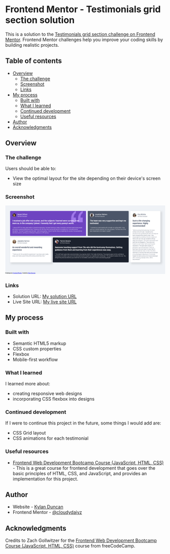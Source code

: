 # Frontend Mentor - Testimonials grid section solution

This is a solution to the [Testimonials grid section challenge on Frontend Mentor](https://www.frontendmentor.io/challenges/testimonials-grid-section-Nnw6J7Un7). Frontend Mentor challenges help you improve your coding skills by building realistic projects. 

## Table of contents

- [Overview](#overview)
  - [The challenge](#the-challenge)
  - [Screenshot](#screenshot)
  - [Links](#links)
- [My process](#my-process)
  - [Built with](#built-with)
  - [What I learned](#what-i-learned)
  - [Continued development](#continued-development)
  - [Useful resources](#useful-resources)
- [Author](#author)
- [Acknowledgments](#acknowledgments)

## Overview

### The challenge

Users should be able to:

- View the optimal layout for the site depending on their device's screen size

### Screenshot

![Testimonials grid section solution](./images/solution.png)

### Links

- Solution URL: [My solution URL](https://www.frontendmentor.io/solutions/single-price-grid-component-m0RCLOw5Y0)
- Live Site URL: [My live site URL](https://github.cloudydaiyz.com/webdev-learning-center/02-web-dev-bootcamp/testimonials-grid-section)

## My process

### Built with

- Semantic HTML5 markup
- CSS custom properties
- Flexbox
- Mobile-first workflow

### What I learned

I learned more about:
- creating responsive web designs
- incorporating CSS flexbox into designs

### Continued development

If I were to continue this project in the future, some things I would add are:
- CSS Grid layout
- CSS animations for each testimonial

### Useful resources

- [Frontend Web Development Bootcamp Course (JavaScript, HTML, CSS)](https://www.youtube.com/watch?v=zJSY8tbf_ys) - This is a great course for frontend development that goes over the basic principles of HTML, CSS, and JavaScript, and provides an implementation for this project.

## Author

- Website - [Kylan Duncan](https://www.cloudydaiyz.com)
- Frontend Mentor - [@cloudydaiyz](https://www.frontendmentor.io/profile/cloudydaiyz)

## Acknowledgments

Credits to Zach Gollwitzer for the [Frontend Web Development Bootcamp Course (JavaScript, HTML, CSS)](https://www.youtube.com/watch?v=zJSY8tbf_ys) course from freeCodeCamp.
